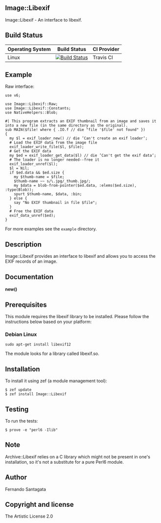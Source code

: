 ## Image::Libexif

Image::Libexif - An interface to libexif.

## Build Status

| Operating System  |   Build Status  | CI Provider |
| ----------------- | --------------- | ----------- |
| Linux             | [![Build Status](https://travis-ci.org/frithnanth/perl6-Image-Libexif.svg?branch=master)](https://travis-ci.org/frithnanth/perl6-Image-Libexif)  | Travis CI |

## Example

Raw interface:

```Perl6
use v6;

use Image::Libexif::Raw;
use Image::Libexif::Constants;
use NativeHelpers::Blob;

#| This program extracts an EXIF thumbnail from an image and saves it into a new file (in the same directory as the original).
sub MAIN($file! where { .IO.f // die "file '$file' not found" })
{
  my $l = exif_loader_new() // die ’Can't create an exif loader‘;
  # Load the EXIF data from the image file
  exif_loader_write_file($l, $file);
  # Get the EXIF data
  my $ed = exif_loader_get_data($l) // die ’Can't get the exif data‘;
  # The loader is no longer needed--free it
  exif_loader_unref($l);
  $l = Nil;
  if $ed.data && $ed.size {
    my $thumb-name = $file;
    $thumb-name ~~ s/\.jpg/_thumb.jpg/;
    my $data = blob-from-pointer($ed.data, :elems($ed.size), :type(Blob));
    spurt $thumb-name, $data, :bin;
  } else {
    say "No EXIF thumbnail in file $file";
  }
  # Free the EXIF data
  exif_data_unref($ed);
}
```

For more examples see the `example` directory.

## Description

Image::Libexif provides an interface to libexif and allows you to access the EXIF records of an image.

## Documentation

#### new()

## Prerequisites
This module requires the libexif library to be installed. Please follow the instructions below based on your platform:

### Debian Linux

```
sudo apt-get install libexif12
```

The module looks for a library called libexif.so.

## Installation

To install it using zef (a module management tool):

```
$ zef update
$ zef install Image::Libexif
```

## Testing

To run the tests:

```
$ prove -e "perl6 -Ilib"
```

## Note

Archive::Libexif relies on a C library which might not be present in one's
installation, so it's not a substitute for a pure Perl6 module.

## Author

Fernando Santagata

## Copyright and license

The Artistic License 2.0
